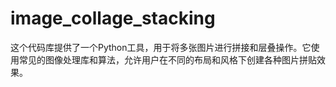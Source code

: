 # image_collage_stacking
这个代码库提供了一个Python工具，用于将多张图片进行拼接和层叠操作。它使用常见的图像处理库和算法，允许用户在不同的布局和风格下创建各种图片拼贴效果。
